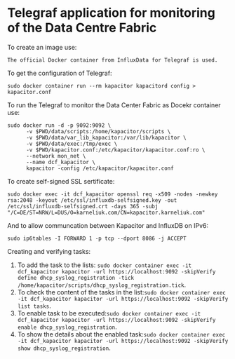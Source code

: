 # Telegraf application for monitoring of the Data Centre Fabric

To create an image use:
```
The official Docker container from InfluxData for Telegraf is used.
```

To get the configuration of Telegraf:
```
sudo docker container run --rm kapacitor kapacitord config > kapacitor.conf
```


To run the Telegraf to monitor the Data Center Fabric as Docekr container use:
```
sudo docker run -d -p 9092:9092 \
      -v $PWD/data/scripts:/home/kapacitor/scripts \
      -v $PWD/data/var_lib_kapacitor:/var/lib/kapacitor \
      -v $PWD/data/exec:/tmp/exec \
      -v $PWD/kapacitor.conf:/etc/kapacitor/kapacitor.conf:ro \
      --network mon_net \
      --name dcf_kapacitor \
      kapacitor -config /etc/kapacitor/kapacitor.conf
```

To create self-signed SSL sertificate: 
```
sudo docker exec -it dcf_kapacitor openssl req -x509 -nodes -newkey rsa:2048 -keyout /etc/ssl/influxdb-selfsigned.key -out /etc/ssl/influxdb-selfsigned.crt -days 365 -subj "/C=DE/ST=NRW/L=DUS/O=karneliuk.com/CN=kapacitor.karneliuk.com"
```

And to allow communcation between Kapacitor and InfluxDB on IPv6:
```
sudo ip6tables -I FORWARD 1 -p tcp --dport 8086 -j ACCEPT
```

Creating and verifying tasks:
1. To add the task to the lists: `sudo docker container exec -it dcf_kapacitor kapacitor -url https://localhost:9092 -skipVerify define dhcp_syslog_registration -tick /home/kapacitor/scripts/dhcp_syslog_registration.tick`.
2. To check the content of the tasks in the list:`sudo docker container exec -it dcf_kapacitor kapacitor -url https://localhost:9092 -skipVerify list tasks`.
3. To enable task to be executed:`sudo docker container exec -it dcf_kapacitor kapacitor -url https://localhost:9092 -skipVerify enable dhcp_syslog_registration`.
4. To show the details about the enabled task:`sudo docker container exec -it dcf_kapacitor kapacitor -url https://localhost:9092 -skipVerify show dhcp_syslog_registration`.
